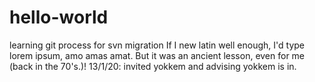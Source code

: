 # hello-world
learning git process for svn migration
If I new latin well enough, I'd type lorem ipsum, amo amas amat.
But it was an ancient lesson, even for me (back in the 70's.)!
13/1/20: invited yokkem and advising yokkem is in.
